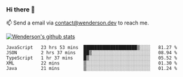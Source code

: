 ### Hi there 👋

<!--
**Wenderson-P/wenderson-p** is a ✨ _special_ ✨ repository because its `README.md` (this file) appears on your GitHub profile.

Here are some ideas to get you started:

- 🔭 I’m currently working on ...
- 🌱 I’m currently learning ...
- 👯 I’m looking to collaborate on ...
- 🤔 I’m looking for help with ...
- 💬 Ask me about ...
- 📫 How to reach me: ...
- 😄 Pronouns: ...
- ⚡ Fun fact: ...
-->

📫  Send a email via contact@wenderson.dev to reach me.

[![Wenderson's github stats](https://github-readme-stats.vercel.app/api?username=wenderson-p&show_icons=true&theme=tokyonight&hide=issues)](https://github.com/wenderson-p/github-readme-stats)

<!--START_SECTION:waka-->
```text
JavaScript   23 hrs 53 mins  ████████████████████▒░░░░   81.27 % 
JSON         2 hrs 37 mins   ██▒░░░░░░░░░░░░░░░░░░░░░░   08.94 % 
TypeScript   1 hr 37 mins    █▒░░░░░░░░░░░░░░░░░░░░░░░   05.52 % 
XML          22 mins         ▒░░░░░░░░░░░░░░░░░░░░░░░░   01.30 % 
Java         21 mins         ▒░░░░░░░░░░░░░░░░░░░░░░░░   01.24 % 
```
<!--END_SECTION:waka-->
